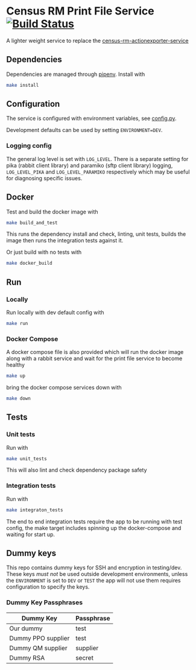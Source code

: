 # Census RM Print File Service [![Build Status](https://travis-ci.com/ONSdigital/census-rm-print-file-service.svg?branch=master)](https://travis-ci.com/ONSdigital/census-rm-print-file-service)
A lighter weight service to replace the [census-rm-actionexporter-service](https://github.com/ONSdigital/census-rm-actionexporter-service)

## Dependencies
Dependencies are managed through [pipenv](https://github.com/pypa/pipenv).
Install with
```bash
make install
```

## Configuration
The service is configured with environment variables, see [config.py](config.py).

Development defaults can be used by setting `ENVIRONMENT=DEV`.

### Logging config
The general log level is set with `LOG_LEVEL`.
There is a separate setting for pika (rabbit client library) and paramiko (sftp client library) logging, `LOG_LEVEL_PIKA` and `LOG_LEVEL_PARAMIKO` respectively which may be useful for diagnosing specific issues.

## Docker
Test and build the docker image with
```bash
make build_and_test
```
This runs the dependency install and check, linting, unit tests, builds the image then runs the integration tests against it.

Or just build with no tests with
```bash
make docker_build
```

## Run

### Locally
Run locally with dev default config with
```bash
make run
```

### Docker Compose
A docker compose file is also provided which will run the docker image along with a rabbit service and wait for the print file service to become healthy
```bash
make up
```

bring the docker compose services down with
```bash
make down
```

## Tests

### Unit tests
Run with
```bash
make unit_tests
```
This will also lint and check dependency package safety

### Integration tests
Run with
```bash
make integraton_tests
```
The end to end integration tests require the app to be running with test config, the make target includes spinning up the docker-compose and waiting for start up.


## Dummy keys
This repo contains dummy keys for SSH and encryption in testing/dev. These keys *must not* be used outside development environments, unless the `ENVIRONMENT` is set to `DEV` or `TEST` the app will not use them requires configuration to specify the keys.

### Dummy Key Passphrases
| Dummy Key          | Passphrase |
| ------------------ | ---------- |
| Our dummy          | test       |
| Dummy PPO supplier | test       |
| Dummy QM supplier  | supplier   |
| Dummy RSA          | secret     |
